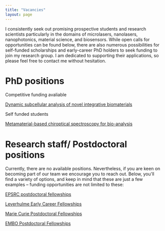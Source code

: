 ```yaml
---
title: "Vacancies"
layout: page
---
```


I consistently seek out promising prospective students and research scientists particularly in the domains of microlasers, nanolasers, nanophotonics, material science, and biosensors.
While open calls for opportunities can be found below, there are also numerous possibilities for self-funded scholarships and early-career PhD holders to seek funding to join my research group. I am dedicated to supporting their applications, so please feel free to contact me without hesitation.

# PhD positions

Competitive funding avaliable

[Dynamic subcellular analysis of novel integrative biomaterials](https://www.findaphd.com/phds/project/epsrc-dtp-phd-project-dynamic-subcellular-analysis-of-novel-integrative-biomaterials/?p165759)

Self funded students

[Metamaterial-based chiroptical spectroscopy for bio-analysis](https://www.findaphd.com/phds/project/metamaterial-based-chiroptical-spectroscopy-for-bio-analysis/?p167361)

# Research staff/ Postdoctoral positions
Currently, there are no available positions. Nevertheless, if you are keen on becoming part of our team we encourage you to reach out. Below, you'll find a variety of options, and keep in mind that these are just a few examples – funding opportunities are not limited to these:

[EPSRC postdoctoral fellowships](https://www.ukri.org/opportunity/epsrc-post-doctoral-fellowships-dec-2023-responsive-mode/)

[Leverhulme Early Career Fellowships](https://www.leverhulme.ac.uk/early-career-fellowships)

[Marie Curie Postdoctoral Fellowships](https://marie-sklodowska-curie-actions.ec.europa.eu/actions/postdoctoral-fellowships)

[EMBO Postdoctoral Fellowships](https://www.embo.org/funding/fellowships-grants-and-career-support/postdoctoral-fellowships/)


